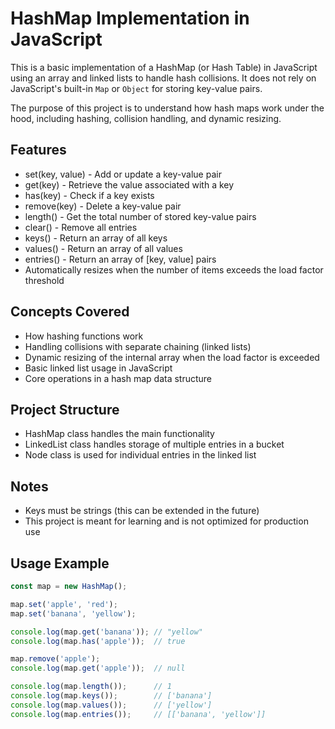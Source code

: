# HashMap Implementation in JavaScript

This is a basic implementation of a HashMap (or Hash Table) in JavaScript using an array and linked lists to handle hash collisions. It does not rely on JavaScript's built-in `Map` or `Object` for storing key-value pairs.

The purpose of this project is to understand how hash maps work under the hood, including hashing, collision handling, and dynamic resizing.

## Features

- set(key, value) - Add or update a key-value pair
- get(key) - Retrieve the value associated with a key
- has(key) - Check if a key exists
- remove(key) - Delete a key-value pair
- length() - Get the total number of stored key-value pairs
- clear() - Remove all entries
- keys() - Return an array of all keys
- values() - Return an array of all values
- entries() - Return an array of [key, value] pairs
- Automatically resizes when the number of items exceeds the load factor threshold

## Concepts Covered

- How hashing functions work
- Handling collisions with separate chaining (linked lists)
- Dynamic resizing of the internal array when the load factor is exceeded
- Basic linked list usage in JavaScript
- Core operations in a hash map data structure

## Project Structure
- HashMap class handles the main functionality
- LinkedList class handles storage of multiple entries in a bucket
- Node class is used for individual entries in the linked list

## Notes
- Keys must be strings (this can be extended in the future)
- This project is meant for learning and is not optimized for production use

## Usage Example

```js
const map = new HashMap();

map.set('apple', 'red');
map.set('banana', 'yellow');

console.log(map.get('banana')); // "yellow"
console.log(map.has('apple'));  // true

map.remove('apple');
console.log(map.get('apple'));  // null

console.log(map.length());      // 1
console.log(map.keys());        // ['banana']
console.log(map.values());      // ['yellow']
console.log(map.entries());     // [['banana', 'yellow']]

